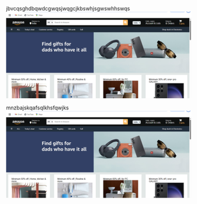 jbvcqsghdbqwdcgwqsjwqgcjkbswhjsgwswhhswqs
![Amazon Clone Screenshot](https://raw.githubusercontent.com/karadiya98/AMAZON/2188c18890f06273b23e21847e4ed98ac4791816/clone_amazon/Screenshot%20(19).png)


mnzbajskqafsqlkhsfqwjks
![Amazon Clone Screenshot](https://raw.githubusercontent.com/karadiya98/AMAZON/2188c18890f06273b23e21847e4ed98ac4791816/clone_amazon/Screenshot%20(19).png)
